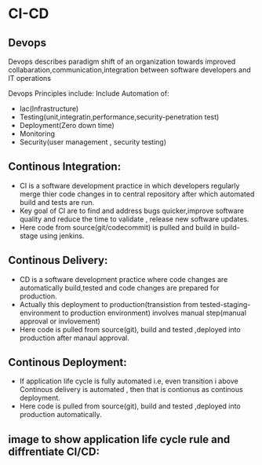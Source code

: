 # CI-CD

## Devops

Devops describes paradigm shift of an organization towards improved collabaration,communication,integration between software developers and IT operations

Devops Principles include:
Include Automation of:
- Iac(Infrastructure)
- Testing(unit,integratin,performance,security-penetration test)
- Deployment(Zero down time)
- Monitoring
- Security(user management , security testing)


## Continous Integration:
- CI is a software development practice in which developers regularly merge thier code changes in to central repository after which automated build and tests are run.
- Key goal of CI are to find and address bugs quicker,improve software quality and reduce the time to validate , release new software updates.
- Here code from source(git/codecommit) is pulled and build in build-stage using jenkins.

## Continous Delivery:
- CD is a software development practice where code changes are automatically build,tested and code changes are prepared for production.
- Actually this deployment to production(transistion from tested-staging-environment to production environment) involves manual step(manual approval or invlovement)
- Here code is pulled from source(git), build and tested ,deployed into production after manaul approval.

## Continous Deployment:
- If application life cycle is fully automated i.e, even transition i above Continous delivery is automated , then that is contionus as continous deployment.
- Here code is pulled from source(git), build and tested ,deployed into production automatically.


## image to show application life cycle rule and diffrentiate CI/CD:


